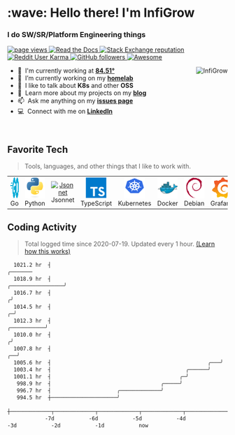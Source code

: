 <h1 align="left" id="InfiGrow-title">:wave: Hello there! I'm InfiGrow</h1>
<h3 align="left">I do SW/SR/Platform  Engineering things</h3>

<p align="left">
  <a href="https://github.com/InfiGrow/InfiGrow">
    <img src="https://komarev.com/ghpvc/?username=InfiGrow" alt="page views" />
  </a>
  <a href="https://InfiGrow.readthedocs.io/en/latest">
    <img alt="Read the Docs" src="https://img.shields.io/readthedocs/InfiGrow?logo=read-the-docs">
  </a>
  <a href="https://stackoverflow.com/users/4868262">
    <img alt="Stack Exchange reputation" src="https://img.shields.io/stackexchange/stackoverflow/r/4868262?color=orange&label=reputation&logo=stackoverflow">
  </a>
  <a href="https://reddit.com/u/InfiGrow">
    <img alt="Reddit User Karma" src="https://img.shields.io/reddit/user-karma/combined/InfiGrow?label=karma&logo=reddit">
  </a>
  <a href="https://github.com/InfiGrow?tab=followers">
    <img alt="GitHub followers" src="https://img.shields.io/github/followers/InfiGrow?color=green&logo=github">
  </a>
  <a href="https://github.com/abhisheknaiidu/awesome-github-profile-readme">
    <img alt="Awesome" src="https://awesome.re/mentioned-badge.svg">
  </a>
</p>

<a href="#InfiGrow-title">
  <img src="https://raw.githubusercontent.com/InfiGrow/github-stats-transparent/output/generated/overview.svg" alt="InfiGrow" align="right" />
</a>

- :office: &nbsp;I'm currently working at **[84.51°]**
- :seedling: &nbsp;I’m currently working on my **[homelab]**
- :speech_balloon: &nbsp;I like to talk about **K8s** and other **OSS**
- :book: &nbsp;Learn more about my projects on my **[blog]**
- :mailbox: &nbsp;Ask me anything on my **[issues page]**
- :computer: &nbsp;Connect with me on **[LinkedIn]**

<br>

<h2 align="left" id="InfiGrow-tech">Favorite Tech</h2>

> Tools, languages, and other things that I like to work with.

<table>
  <tr>
    <td align="center" width="96">
      <a href="#InfiGrow-tech">
        <img src="./img/go-flat.svg" width="48" height="48" alt="Golang" />
      </a>
      <br>Go
    </td>
    <td align="center" width="96">
      <a href="#InfiGrow-tech">
        <img src="./img/python-original.svg" width="48" height="48" alt="Python" />
      </a>
      <br>Python
    </td>
    <td align="center" width="96">
      <a href="#InfiGrow-tech">
        <img src="https://jsonnet.org/img/isologo.svg" width="48" height="48" alt="Jsonnet" />
      </a>
      <br>Jsonnet
    </td>
    <td align="center" width="96">
      <a href="#InfiGrow-tech">
        <img src="./img/typescript-original.svg" width="48" height="48" alt="TypeScript" />
      </a>
      <br>TypeScript
    </td>
    <td align="center" width="96">
      <a href="#InfiGrow-tech" >
        <img src="https://raw.githubusercontent.com/cncf/artwork/master/projects/kubernetes/icon/color/kubernetes-icon-color.svg" width="48" height="48" alt="Kubernetes" />
      </a>
      <br>Kubernetes
    </td>
    <td align="center" width="96"> 
      <a href="#InfiGrow-tech" >
        <img src="./img/docker-original.svg" width="48" height="48" alt="Docker" />
      </a>
      <br>Docker
    </td>
    <td align="center"  width="96">
      <a href="#InfiGrow-tech">
        <img src="./img/debian-original.svg" width="48" height="48" alt="Debian" />
      </a>
      <br>Debian
    </td>
    <td align="center" width="96">
      <a href="#InfiGrow-tech" >
        <img src="https://raw.githubusercontent.com/grafana/grafana/master/public/img/grafana_icon.svg" width="48" height="48" alt="Grafana" />
      </a>
      <br>Grafana
    </td>
  </tr>
</table>

<h2 align="left">Coding Activity</h2>

> Total logged time since 2020-07-19. Updated every 1 hour. [(Learn how this works)](https://macropower.readthedocs.io/en/latest/#dynamic-ascii-graph)

<!-- prettier-ignore-start -->
<!-- START_SECTION:ascii_graph -->

```
  1021.2 hr  ┤                                                                                           ╭─────── 
  1018.9 hr  ┤                                                                         ╭─────────────────╯        
  1016.7 hr  ┤                                                                        ╭╯                          
  1014.5 hr  ┤                                                                      ╭─╯                           
  1012.3 hr  ┤                                                          ╭───────────╯                             
  1010.0 hr  ┤                                                         ╭╯                                         
  1007.8 hr  ┤                                                      ╭──╯                                          
  1005.6 hr  ┤                                                  ╭───╯                                             
  1003.4 hr  ┤                                           ╭──────╯                                                 
  1001.1 hr  ┤                                         ╭─╯                                                        
   998.9 hr  ┤                                   ╭─────╯                                                          
   996.7 hr  ┤                     ╭─────────────╯                                                                
   994.5 hr  ┼─────────────────────╯                                                                              
             ┼─────────────┬─────────────┬─────────────┬─────────────┬─────────────┬─────────────┬─────────────┤ 
            -7d           -6d           -5d           -4d           -3d           -2d           -1d           now
```

<!-- END_SECTION:ascii_graph -->
<!-- prettier-ignore-end -->

<!-- links -->

[84.51°]: https://github.com/8451 "84.51° Github Home"
[issues page]: https://github.com/MacroPower/MacroPower/issues "MacroPower/issues"
[linkedin]: https://www.linkedin.com/in/colvinjm "Jacob Colvin LinkedIn"
[homelab]: https://github.com/MacroPower/homelab "MacroPower/homelab"
[blog]: https://jacobcolvin.com/posts/ "My Blog"
